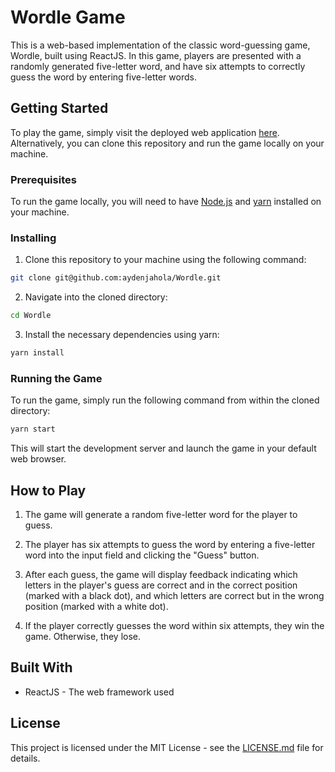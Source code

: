 # Wordle Game

This is a web-based implementation of the classic word-guessing game, Wordle, built using ReactJS. In this game, players are presented with a randomly generated five-letter word, and have six attempts to correctly guess the word by entering five-letter words.

## Getting Started

To play the game, simply visit the deployed web application [here](https://aydenjahola.github.io/Wordle). Alternatively, you can clone this repository and run the game locally on your machine.

### Prerequisites

To run the game locally, you will need to have [Node.js](https://nodejs.org/en/) and [yarn](https://yarnpkg.com/) installed on your machine.

### Installing

1. Clone this repository to your machine using the following command:

```sh
git clone git@github.com:aydenjahola/Wordle.git
```

2. Navigate into the cloned directory:

```sh
cd Wordle
```

3. Install the necessary dependencies using yarn:

```sh
yarn install
```

### Running the Game

To run the game, simply run the following command from within the cloned directory:

```sh
yarn start
```

This will start the development server and launch the game in your default web browser.

## How to Play

1. The game will generate a random five-letter word for the player to guess.

2. The player has six attempts to guess the word by entering a five-letter word into the input field and clicking the "Guess" button.

3. After each guess, the game will display feedback indicating which letters in the player's guess are correct and in the correct position (marked with a black dot), and which letters are correct but in the wrong position (marked with a white dot).

4. If the player correctly guesses the word within six attempts, they win the game. Otherwise, they lose.

## Built With

- ReactJS - The web framework used

## License

This project is licensed under the MIT License - see the [LICENSE.md](LICENSE.md) file for details.
